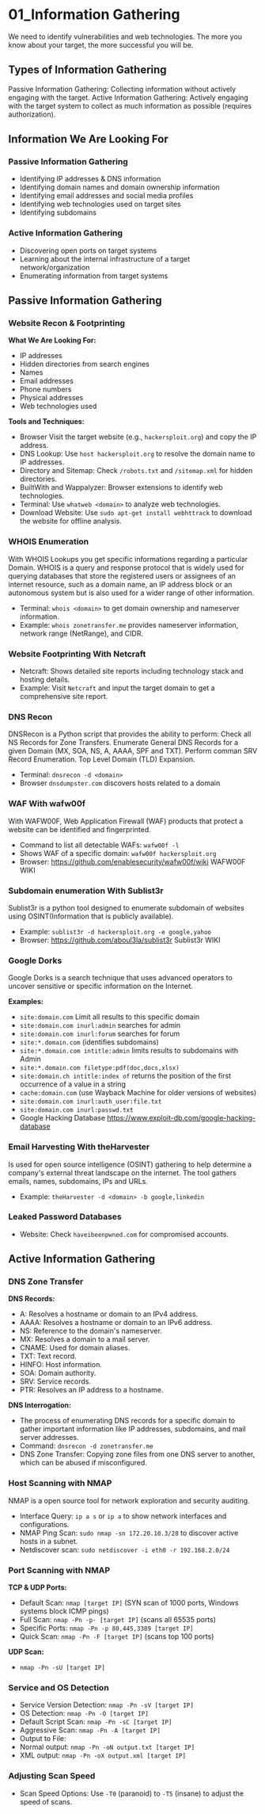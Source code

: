 # 01_Information Gathering

We need to identify vulnerabilities and web technologies. The more you know about your target, the more successful you will be.


## Types of Information Gathering

Passive Information Gathering: Collecting information without actively engaging with the target.
Active Information Gathering: Actively engaging with the target system to collect as much information as possible (requires authorization).


## Information We Are Looking For

### Passive Information Gathering

- Identifying IP addresses & DNS information
- Identifying domain names and domain ownership information
- Identifying email addresses and social media profiles
- Identifying web technologies used on target sites
- Identifying subdomains

### Active Information Gathering
- Discovering open ports on target systems
- Learning about the internal infrastructure of a target network/organization
- Enumerating information from target systems



## Passive Information Gathering

### Website Recon & Footprinting

**What We Are Looking For:**
- IP addresses
- Hidden directories from search engines
- Names
- Email addresses
- Phone numbers
- Physical addresses
- Web technologies used

**Tools and Techniques:**
- Browser Visit the target website (e.g., `hackersploit.org`) and copy the IP address.
- DNS Lookup: Use `host hackersploit.org` to resolve the domain name to IP addresses.
- Directory and Sitemap: Check `/robots.txt` and `/sitemap.xml` for hidden directories.
- BuiltWith and Wappalyzer: Browser extensions to identify web technologies.
- Terminal: Use `whatweb <domain>` to analyze web technologies.
- Download Website: Use `sudo apt-get install webhttrack` to download the website for offline analysis.


### WHOIS Enumeration

With WHOIS Lookups you get specific informations regarding a particular Domain. WHOIS is a query and response protocol that is widely used for querying databases that store the registered users or assignees of an internet resource, such as a domain name, an IP address block or an autonomous system but is also used for a wider range of other information.

- Terminal: `whois <domain>` to get domain ownership and nameserver information.
- Example: `whois zonetransfer.me` provides nameserver information, network range (NetRange), and CIDR.


### Website Footprinting With Netcraft

- Netcraft: Shows detailed site reports including technology stack and hosting details.
- Example: Visit `Netcraft` and input the target domain to get a comprehensive site report.


### DNS Recon

DNSRecon is a Python script that provides the ability to perform: Check all NS Records for Zone Transfers. Enumerate General DNS Records for a given Domain (MX, SOA, NS, A, AAAA, SPF and TXT). Perform comman SRV Record Enumeration. Top Level Domain (TLD) Expansion.

- Terminal: `dnsrecon -d <domain>`
- Browser `dnsdumpster.com` discovers hosts related to a domain


### WAF With wafw00f

With WAFW00F, Web Application Firewall (WAF) products that protect a website can be identified and fingerprinted.

- Command to list all detectable WAFs: `wafw00f -l`
- Shows WAF of a specific domain: `wafw00f hackersploit.org`
- Browser: https://github.com/enablesecurity/wafw00f/wiki WAFW00F WIKI


### Subdomain enumeration With Sublist3r

Sublist3r is a python tool designed to enumerate subdomain of websites using OSINT(Information that is publicly available).

- Example: `sublist3r -d hackersploit.org -e google,yahoo`
- Browser: https://github.com/aboul3la/sublist3r Sublist3r WIKI


### Google Dorks

Google Dorks is a search technique that uses advanced operators to uncover sensitive or specific information on the Internet.

**Examples:**
- `site:domain.com` Limit all results to this specific domain
- `site:domain.com inurl:admin` searches for admin
- `site:domain.com inurl:forum` searches for forum
- `site:*.domain.com` (identifies subdomains)
- `site:*.domain.com intitle:admin` limits results to subdomains with Admin
- `site:*.domain.com filetype:pdf(doc,docs,xlsx)`
- `site:domain.ch intitle:index of` returns the position of the first occurrence of a value in a string
- `cache:domain.com` (use Wayback Machine for older versions of websites)
- `site:domain.com inurl:auth_user:file.txt`
- `site:domain.com inurl:passwd.txt`
- Google Hacking Database https://www.exploit-db.com/google-hacking-database


### Email Harvesting With theHarvester

Is used for open source intelligence (OSINT) gathering to help determine a company's external threat landscape on the internet. The tool gathers emails, names, subdomains, IPs and URLs.

- Example: `theHarvester -d <domain> -b google,linkedin`


### Leaked Password Databases

- Website: Check `haveibeenpwned.com` for compromised accounts.



## Active Information Gathering

### DNS Zone Transfer

**DNS Records:**
- A: Resolves a hostname or domain to an IPv4 address.
- AAAA: Resolves a hostname or domain to an IPv6 address.
- NS: Reference to the domain's nameserver.
- MX: Resolves a domain to a mail server.
- CNAME: Used for domain aliases.
- TXT: Text record.
- HINFO: Host information.
- SOA: Domain authority.
- SRV: Service records.
- PTR: Resolves an IP address to a hostname.

**DNS Interrogation:**
- The process of enumerating DNS records for a specific domain to gather important information like IP addresses, subdomains, and mail server addresses.
- Command: `dnsrecon -d zonetransfer.me`
- DNS Zone Transfer: Copying zone files from one DNS server to another, which can be abused if misconfigured.


### Host Scanning with NMAP

NMAP is a open source tool for network exploration and security auditing.

- Interface Query: `ip a s` or `ip a` to show network interfaces and configurations.
- NMAP Ping Scan: `sudo nmap -sn 172.20.10.3/28` to discover active hosts in a subnet.
- Netdiscover scan: `sudo netdiscover -i eth0 -r 192.168.2.0/24`


### Port Scanning with NMAP

**TCP & UDP Ports:**
- Default Scan: `nmap [target IP]` (SYN scan of 1000 ports, Windows systems block ICMP pings)
- Full Scan: `nmap -Pn -p- [target IP]` (scans all 65535 ports)
- Specific Ports: `nmap -Pn -p 80,445,3389 [target IP]`
- Quick Scan: `nmap -Pn -F [target IP]` (scans top 100 ports)

**UDP Scan:** 
- `nmap -Pn -sU [target IP]`


### Service and OS Detection

- Service Version Detection: `nmap -Pn -sV [target IP]`
- OS Detection: `nmap -Pn -O [target IP]`
- Default Script Scan: `nmap -Pn -sC [target IP]`
- Aggressive Scan: `nmap -Pn -A [target IP]`
- Output to File:
- Normal output: `nmap -Pn -oN output.txt [target IP]`
- XML output: `nmap -Pn -oX output.xml [target IP]`


### Adjusting Scan Speed

- Scan Speed Options: Use `-T0` (paranoid) to `-T5` (insane) to adjust the speed of scans.
